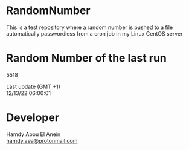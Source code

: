 # RandomNumber    
This is a test repository where a random number is pushed to a file automatically passwordless from a cron job in my Linux CentOS server    
# Random Number of the last run   
5518
      
Last update (GMT +1)    
12/13/22 06:00:01
# Developer    
Hamdy Abou El Anein   
hamdy.aea@protonmail.com

